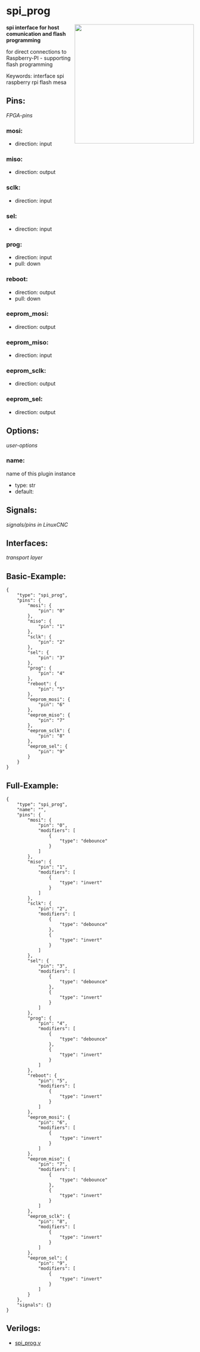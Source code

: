 # spi_prog

<img align="right" width="320" src="image.png">

**spi interface for host comunication and flash programming**

for direct connections to Raspberry-PI - supporting flash programming

Keywords: interface spi raspberry rpi flash mesa

## Pins:
*FPGA-pins*
### mosi:

 * direction: input

### miso:

 * direction: output

### sclk:

 * direction: input

### sel:

 * direction: input

### prog:

 * direction: input
 * pull: down

### reboot:

 * direction: output
 * pull: down

### eeprom_mosi:

 * direction: output

### eeprom_miso:

 * direction: input

### eeprom_sclk:

 * direction: output

### eeprom_sel:

 * direction: output


## Options:
*user-options*
### name:
name of this plugin instance

 * type: str
 * default: 


## Signals:
*signals/pins in LinuxCNC*


## Interfaces:
*transport layer*


## Basic-Example:
```
{
    "type": "spi_prog",
    "pins": {
        "mosi": {
            "pin": "0"
        },
        "miso": {
            "pin": "1"
        },
        "sclk": {
            "pin": "2"
        },
        "sel": {
            "pin": "3"
        },
        "prog": {
            "pin": "4"
        },
        "reboot": {
            "pin": "5"
        },
        "eeprom_mosi": {
            "pin": "6"
        },
        "eeprom_miso": {
            "pin": "7"
        },
        "eeprom_sclk": {
            "pin": "8"
        },
        "eeprom_sel": {
            "pin": "9"
        }
    }
}
```

## Full-Example:
```
{
    "type": "spi_prog",
    "name": "",
    "pins": {
        "mosi": {
            "pin": "0",
            "modifiers": [
                {
                    "type": "debounce"
                }
            ]
        },
        "miso": {
            "pin": "1",
            "modifiers": [
                {
                    "type": "invert"
                }
            ]
        },
        "sclk": {
            "pin": "2",
            "modifiers": [
                {
                    "type": "debounce"
                },
                {
                    "type": "invert"
                }
            ]
        },
        "sel": {
            "pin": "3",
            "modifiers": [
                {
                    "type": "debounce"
                },
                {
                    "type": "invert"
                }
            ]
        },
        "prog": {
            "pin": "4",
            "modifiers": [
                {
                    "type": "debounce"
                },
                {
                    "type": "invert"
                }
            ]
        },
        "reboot": {
            "pin": "5",
            "modifiers": [
                {
                    "type": "invert"
                }
            ]
        },
        "eeprom_mosi": {
            "pin": "6",
            "modifiers": [
                {
                    "type": "invert"
                }
            ]
        },
        "eeprom_miso": {
            "pin": "7",
            "modifiers": [
                {
                    "type": "debounce"
                },
                {
                    "type": "invert"
                }
            ]
        },
        "eeprom_sclk": {
            "pin": "8",
            "modifiers": [
                {
                    "type": "invert"
                }
            ]
        },
        "eeprom_sel": {
            "pin": "9",
            "modifiers": [
                {
                    "type": "invert"
                }
            ]
        }
    },
    "signals": {}
}
```

## Verilogs:
 * [spi_prog.v](spi_prog.v)

